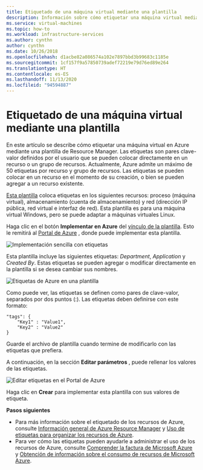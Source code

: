 ```yaml
---
title: Etiquetado de una máquina virtual mediante una plantilla
description: Información sobre cómo etiquetar una máquina virtual mediante una plantilla.
ms.service: virtual-machines
ms.topic: how-to
ms.workload: infrastructure-services
ms.author: cynthn
author: cynthn
ms.date: 10/26/2018
ms.openlocfilehash: d1acbe82a086574a102e7897bbd3b99683c1185e
ms.sourcegitcommit: 1cf157f9a57850739adef72219e79d76ed89e264
ms.translationtype: HT
ms.contentlocale: es-ES
ms.lasthandoff: 11/13/2020
ms.locfileid: "94594887"
---
```

# <a name="tagging-a-vm-using-a-template"></a>Etiquetado de una máquina virtual mediante una plantilla


En este artículo se describe cómo etiquetar una máquina virtual en Azure mediante una plantilla de Resource Manager. Las etiquetas son pares clave-valor definidos por el usuario que se pueden colocar directamente en un recurso o un grupo de recursos. Actualmente, Azure admite un máximo de 50 etiquetas por recurso y grupo de recursos. Las etiquetas se pueden colocar en un recurso en el momento de su creación, o bien se pueden agregar a un recurso existente.

[Esta plantilla](https://github.com/Azure/azure-quickstart-templates/tree/master/101-vm-tags) coloca etiquetas en los siguientes recursos: proceso (máquina virtual), almacenamiento (cuenta de almacenamiento) y red (dirección IP pública, red virtual e interfaz de red). Esta plantilla es para una máquina virtual Windows, pero se puede adaptar a máquinas virtuales Linux.

Haga clic en el botón **Implementar en Azure** del [vínculo de la plantilla](https://github.com/Azure/azure-quickstart-templates/tree/master/101-vm-tags). Esto le remitirá al [Portal de Azure](https://portal.azure.com/) , donde puede implementar esta plantilla.

![Implementación sencilla con etiquetas](./media/tag/deploy-to-azure-tags.png)

Esta plantilla incluye las siguientes etiquetas: *Department*, *Application* y *Created By*. Estas etiquetas se pueden agregar o modificar directamente en la plantilla si se desea cambiar sus nombres.

![Etiquetas de Azure en una plantilla](./media/tag/azure-tags-in-a-template.png)

Como puede ver, las etiquetas se definen como pares de clave-valor, separados por dos puntos (:). Las etiquetas deben definirse con este formato:

```config
"tags": {
    "Key1" : "Value1",
    "Key2" : "Value2"
}
```

Guarde el archivo de plantilla cuando termine de modificarlo con las etiquetas que prefiera.

A continuación, en la sección **Editar parámetros** , puede rellenar los valores de las etiquetas.

![Editar etiquetas en el Portal de Azure](./media/tag/edit-tags-in-azure-portal.png)

Haga clic en **Crear** para implementar esta plantilla con sus valores de etiqueta.


**Pasos siguientes**

- Para más información sobre el etiquetado de los recursos de Azure, consulte [Información general de Azure Resource Manager](../azure-resource-manager/management/overview.md) y [Uso de etiquetas para organizar los recursos de Azure](../azure-resource-manager/management/tag-resources.md).
- Para ver cómo las etiquetas pueden ayudarle a administrar el uso de los recursos de Azure, consulte [Comprender la factura de Microsoft Azure](../cost-management-billing/understand/review-individual-bill.md) y [Obtención de información sobre el consumo de recursos de Microsoft Azure](../cost-management-billing/manage/usage-rate-card-overview.md).
